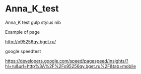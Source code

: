# Anna_K_test
Anna_K test gulp stylus nib


Example of page 

http://o95256qy.bget.ru/

google speedtest

https://developers.google.com/speed/pagespeed/insights/?hl=ru&url=http%3A%2F%2Fo95256qy.bget.ru%2F&tab=mobile
